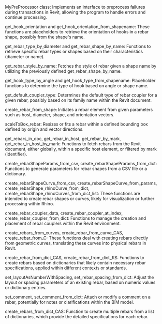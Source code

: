 MyPreProcessor class: Implements an interface to preprocess failures during transactions in Revit, allowing the program to handle errors and continue processing.

get_hook_orientation and get_hook_orientation_from_shapename: These functions are placeholders to retrieve the orientation of hooks in a rebar shape, possibly from the shape's name.

get_rebar_type_by_diameter and get_rebar_shape_by_name: Functions to retrieve specific rebar types or shapes based on their characteristics (diameter or name).

get_rebar_style_by_name: Fetches the style of rebar given a shape name by utilizing the previously defined get_rebar_shape_by_name.

get_hook_type_by_angle and get_hook_type_from_shapename: Placeholder functions to determine the type of hook based on angle or shape name.

get_default_coupler_type: Determines the default type of rebar coupler for a given rebar, possibly based on its family name within the Revit document.

create_rebar_from_shape: Initiates a rebar element from given parameters such as host, diameter, shape, and orientation vectors.

scaleToBox_rebar: Resizes or fits a rebar within a defined bounding box defined by origin and vector directions.

get_rebars_in_doc, get_rebar_in_host, get_rebar_by_mark, get_rebar_in_host_by_mark: Functions to fetch rebars from the Revit document, either globally, within a specific host element, or filtered by mark (identifier).

create_rebarShapeParams_from_csv, create_rebarShapePrarams_from_dict: Functions to generate parameters for rebar shapes from a CSV file or a dictionary.

create_rebarShapeCurve_from_csv, create_rebarShapeCurve_from_params, create_rebarShape_rhinoCurve_from_dict, create_rebarShape_rhinoCurves_from_dict_list: These functions are intended to create rebar shapes or curves, likely for visualization or further processing within Rhino.

create_rebar_coupler_data, create_rebar_coupler_at_index, create_rebar_coupler_from_dict: Functions to manage the creation and placement of rebar couplers within the Revit environment.

create_rebars_from_curves, create_rebar_from_curve_CAS, create_rebar_from_C: These functions deal with creating rebars directly from geometric curves, translating these curves into physical rebars in Revit.

create_rebar_from_dict_CAS, create_rebar_from_dict_RS: Functions to create rebars based on dictionaries that likely contain necessary rebar specifications, applied within different contexts or standards.

set_layoutAsNumberWithSpacing, set_rebar_spacing_from_dict: Adjust the layout or spacing parameters of an existing rebar, based on numeric values or dictionary entries.

set_comment, set_comment_from_dict: Attach or modify a comment on a rebar, potentially for notes or clarifications within the BIM model.

create_rebars_from_dict_CAS: Function to create multiple rebars from a list of dictionaries, which provide the detailed specifications for each rebar.
